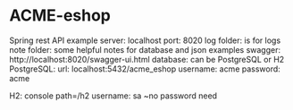 # ACME-eshop
Spring rest API example
server: localhost
port: 8020
log folder: is for logs
note folder: some helpful notes for database and json examples
swagger:  http://localhost:8020/swagger-ui.html
database:  can be PostgreSQL or H2
PostgreSQL:
	url: localhost:5432/acme_eshop
	username: acme
	password: acme

H2:
	console path=/h2
	username: sa 
	~no password need
